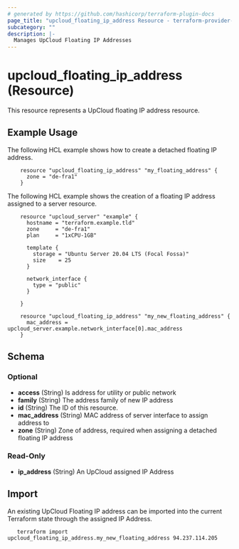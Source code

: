 ```yaml
---
# generated by https://github.com/hashicorp/terraform-plugin-docs
page_title: "upcloud_floating_ip_address Resource - terraform-provider-upcloud"
subcategory: ""
description: |-
  Manages UpCloud Floating IP Addresses
---
```


# upcloud_floating_ip_address (Resource)

This resource represents a UpCloud floating IP address resource.

## Example Usage

The following HCL example shows how to create a detached floating IP address.
```hcl
    resource "upcloud_floating_ip_address" "my_floating_address" {
      zone = "de-fra1"
    }
```

The following HCL example shows the creation of a floating IP address assigned
to a server resource.

```hcl
    resource "upcloud_server" "example" {
      hostname = "terraform.example.tld"
      zone     = "de-fra1"
      plan     = "1xCPU-1GB"

      template {
        storage = "Ubuntu Server 20.04 LTS (Focal Fossa)"
        size    = 25
      }

      network_interface {
        type = "public"
      }

    }

    resource "upcloud_floating_ip_address" "my_new_floating_address" {
      mac_address = upcloud_server.example.network_interface[0].mac_address
    }
```

<!-- schema generated by tfplugindocs -->
## Schema

### Optional

- **access** (String) Is address for utility or public network
- **family** (String) The address family of new IP address
- **id** (String) The ID of this resource.
- **mac_address** (String) MAC address of server interface to assign address to
- **zone** (String) Zone of address, required when assigning a detached floating IP address

### Read-Only

- **ip_address** (String) An UpCloud assigned IP Address

## Import

An existing UpCloud Floating IP address can be imported into the current
Terraform state through the assigned IP Address.

```hcl
   terraform import upcloud_floating_ip_address.my_new_floating_address 94.237.114.205
```

